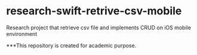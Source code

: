 # research-swift-retrive-csv-mobile
Research project that retrieve csv file and implements CRUD on iOS mobile environment

***This repository is created for academic purpose.

